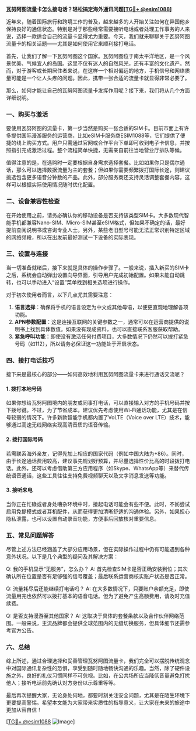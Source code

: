 **瓦努阿图流量卡怎么接电话？轻松搞定海外通讯问题[[TG💪+ @esim1088](https://t.me/s/esim1088)]**

近年来，随着国际旅行和跨境工作的普及，越来越多的人开始关注如何在异国他乡保持良好的通信状态。特别是对于那些经常需要接听电话或者处理工作事务的人来说，选择一款适合自己的流量卡显得尤为重要。今天，我们就来聊聊关于瓦努阿图流量卡的相关话题——尤其是如何使用它来顺利接打电话。

首先，让我们了解一下瓦努阿图这个国家。瓦努阿图位于南太平洋地区，是一个风景优美、气候宜人的岛国。这里不仅有迷人的自然风光，还有丰富的文化遗产。然而，对于游客或长期居住者来说，在这样一个相对偏远的地方，手机信号和网络质量可能是一个让人头疼的问题。因此，携带一张合适的流量卡就显得非常必要了。

那么，如何才能让自己的瓦努阿图流量卡发挥作用呢？接下来，我们将从几个方面详细说明。

### 一、购买与激活

要使用瓦努阿图的流量卡，第一步当然是购买一张合适的SIM卡。目前市面上有许多提供国际漫游服务的运营商，比如eSIM卡服务商ESIM1088等，它们提供了便捷的线上购买方式。用户只需通过官网或合作平台下单即可收到电子卡信息，并按照指引完成激活过程。整个流程简单快捷，无需亲自前往当地营业厅排队等候。

值得注意的是，在选购时一定要根据自身需求选择套餐。比如如果你只是偶尔通话，那么可以选择数据流量为主的套餐；但如果你需要频繁拨打国际长途，则建议挑选包含更多语音分钟数的产品。此外，部分服务商还支持灵活调整套餐内容，这样可以根据实际使用情况随时优化配置。

### 二、设备兼容性检查

在开始使用之前，请务必确认你的移动设备是否支持该类型SIM卡。大多数现代智能手机都兼容Nano-SIM、Micro-SIM甚至eSIM格式，但如果不确定的话，最好提前查阅说明书或咨询专业人士。另外，某些老旧型号可能无法正常识别特定区域的网络频段，所以在出发前最好测试一下设备的实际表现。

### 三、设置与连接

当一切准备就绪后，接下来就是具体的操作步骤了。一般来说，插入新买的SIM卡之后，系统会自动弹出设置向导界面，引导用户完成初始配置。如果未能自动跳转，也可以手动进入“设置”菜单找到相关选项进行操作。

对于初次使用者而言，以下几点尤其需要注意：

1. **语言选择**：确保将手机的语言设定为中文或其他母语，以便更直观地理解各项功能。
2. **APN参数配置**：这是连接互联网的关键参数之一，通常可以在运营商提供的说明书上找到具体数值。如果没有现成资料，也可以直接联系客服获取帮助。
3. **紧急呼叫功能**：即使没有激活任何付费项目，大多数情况下仍然可以拨打紧急号码（如112），所以请务必保证这一功能处于开启状态。

### 四、接打电话技巧

接下来是最核心的部分——如何高效地利用瓦努阿图流量卡来进行通话交流呢？

#### 1. 拨打本地号码

如果你想给瓦努阿图境内的朋友或同事打电话，可以直接输入对方的手机号码并按下拨号键。不过，为了节省成本，建议优先考虑使用Wi-Fi通话功能，尤其是在信号较弱的情况下。许多新款智能手机都内置了VoLTE（Voice over LTE）技术，能够通过高速无线网络实现高清音质的语音传输。

#### 2. 拨打国际号码

若需联系海外亲友，记得先加上相应的国家代码（例如中国大陆为+86）。同时，由于长途通话费用较高，建议事先规划好预算，并尽量选择性价比高的时段拨打电话。此外，还可以考虑借助第三方应用程序（如Skype、WhatsApp等）来替代传统语音通话，这些工具往往支持免费视频聊天以及文字消息发送等功能。

#### 3. 接听来电

当你正在忙碌或者身处嘈杂环境中时，接起电话可能会有些不便。此时，不妨尝试启用免提模式或者耳机配件，从而获得更加清晰舒适的沟通体验。另外，如果担心隐私泄露，也可以设置自动录音功能，方便事后回放核对重要信息。

### 五、常见问题解答

尽管上述方法已经涵盖了大部分应用场景，但在实际操作过程中仍有可能遇到各种意外状况。以下是几个典型的疑问及其解决方案：

Q: 我的手机显示“无服务”，怎么办？
A: 首先检查SIM卡是否正确安装到位；其次确认所在位置是否有足够强的信号覆盖；最后联系运营商核实账户状态是否正常。

Q: 流量耗尽后还能继续打电话吗？
A: 在大多数情况下，只要账户余额充足，即使流量用完也依然可以拨打基本的语音电话。但为了避免产生高额费用，请及时充值续费。

Q: 是否支持漫游至其他国家？
A: 这取决于具体的套餐条款以及合作伙伴网络范围。一般来说，主流品牌都会提供全球范围内的无缝切换服务，但具体细节还需参考官方公告。

### 六、总结

综上所述，通过合理选择和妥善管理瓦努阿图流量卡，我们完全可以摆脱传统观念中对国际通讯复杂性的恐惧，享受到随时随地畅快沟通的乐趣。当然，除了硬件设施之外，良好的礼仪习惯同样不可忽视。比如，在公共场所应当降低音量避免打扰他人；接听电话前先确认对方身份以示尊重等等。

最后再次提醒大家，无论身处何地，都要时刻关注安全问题，尤其是在陌生环境下更要提高警惕。希望本文能为大家带来实质性的指导意义，让大家在未来的旅途中更加从容自信！

[[TG💪+ @esim1088](https://t.me/s/esim1088) ![Image](https://i.postimg.cc/4NQfJmqS/Snipaste-2025-05-13-00-14-12.png)]